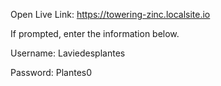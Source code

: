 Open Live Link:
https://towering-zinc.localsite.io

If prompted, enter the information below.

Username: Laviedesplantes

Password: Plantes0



